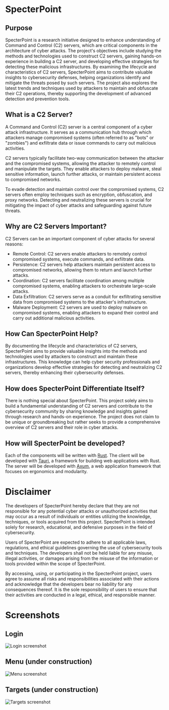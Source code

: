 # SpecterPoint

## Purpose

SpecterPoint is a research initiative designed to enhance understanding of Command and Control (C2) servers, which are critical components in the architecture of cyber attacks. The project's objectives include studying the methods and technologies used to construct C2 servers, gaining hands-on experience in building a C2 server, and developing effective strategies for detecting these malicious infrastructures. By examining the lifecycle and characteristics of C2 servers, SpecterPoint aims to contribute valuable insights to cybersecurity defenses, helping organizations identify and mitigate the threats posed by such servers. The project also explores the latest trends and techniques used by attackers to maintain and obfuscate their C2 operations, thereby supporting the development of advanced detection and prevention tools.

## What is a C2 Server?

A Command and Control (C2) server is a central component of a cyber attack infrastructure. It serves as a communication hub through which attackers manage compromised systems (often referred to as "bots" or "zombies") and exfiltrate data or issue commands to carry out malicious activities.

C2 servers typically facilitate two-way communication between the attacker and the compromised systems, allowing the attacker to remotely control and manipulate the targets. They enable attackers to deploy malware, steal sensitive information, launch further attacks, or maintain persistent access to compromised networks.

To evade detection and maintain control over the compromised systems, C2 servers often employ techniques such as encryption, obfuscation, and proxy networks. Detecting and neutralizing these servers is crucial for mitigating the impact of cyber attacks and safeguarding against future threats.

## Why are C2 Servers Important?

C2 Servers can be an important component of cyber attacks for several reasons:
  - Remote Control: C2 servers enable attackers to remotely control compromised systems, execute commands, and exfiltrate data.
  - Persistence: C2 servers help attackers maintain persistent access to compromised networks, allowing them to return and launch further attacks.
  - Coordination: C2 servers facilitate coordination among multiple compromised systems, enabling attackers to orchestrate large-scale attacks.
  - Data Exfiltration: C2 servers serve as a conduit for exfiltrating sensitive data from compromised systems to the attacker's infrastructure.
  - Malware Deployment: C2 servers are used to deploy malware on compromised systems, enabling attackers to expand their control and carry out additional malicious activities.

## How Can SpecterPoint Help?

By documenting the lifecycle and characteristics of C2 servers, SpecterPoint aims to provide valuable insights into the methods and technologies used by attackers to construct and maintain these infrastructures. This knowledge can help cyber security professionals and organizations develop effective strategies for detecting and neutralizing C2 servers, thereby enhancing their cybersecurity defenses.

## How does SpecterPoint Differentiate Itself?

There is nothing special about SpecterPoint. This project solely aims to build a fundamental understanding of C2 servers and contribute to the cybersecurity community by sharing knowledge and insights gained through research and hands-on experience. The project does not claim to be unique or groundbreaking but rather seeks to provide a comprehensive overview of C2 servers and their role in cyber attacks.

## How will SpecterPoint be developed?

Each of the components will be written with [Rust](https://www.rust-lang.org/). The client will be developed with [Tauri](https://tauri.app/), a framework for building web applications with Rust. The server will be developed with [Axum](https://docs.rs/axum/latest/axum/), a web application framework that focuses on ergonomics and modularity.

# Disclaimer

The developers of SpecterPoint hereby declare that they are not responsible for any potential cyber attacks or unauthorized activities that may occur as a result of individuals or entities utilizing the knowledge, techniques, or tools acquired from this project. SpecterPoint is intended solely for research, educational, and defensive purposes in the field of cybersecurity.

Users of SpecterPoint are expected to adhere to all applicable laws, regulations, and ethical guidelines governing the use of cybersecurity tools and techniques. The developers shall not be held liable for any misuse, illegal activities, or damages arising from the misuse of the information or tools provided within the scope of SpecterPoint.

By accessing, using, or participating in the SpecterPoint project, users agree to assume all risks and responsibilities associated with their actions and acknowledge that the developers bear no liability for any consequences thereof. It is the sole responsibility of users to ensure that their activities are conducted in a legal, ethical, and responsible manner.

# Screenshots

## Login
![Login screenshot](docs/screenshot/login.png)

## Menu (under construction)
![Menu screenshot](docs/screenshot/menu.png)

## Targets (under construction)
![Targets screenshot](docs/screenshot/targets.png)
